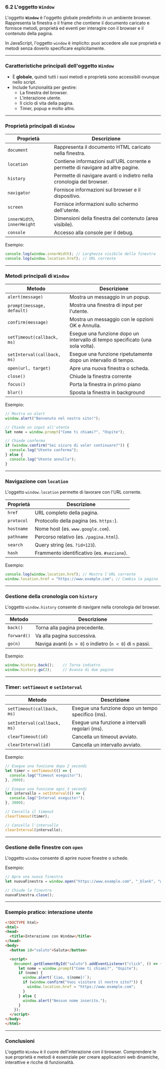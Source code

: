### **6.2 L'oggetto `Window`**

L'oggetto **`Window`** è l'oggetto globale predefinito in un ambiente browser. Rappresenta la finestra o il frame che contiene il documento caricato e fornisce metodi, proprietà ed eventi per interagire con il browser e il contenuto della pagina.

In JavaScript, l'oggetto `window` è implicito: puoi accedere alle sue proprietà e metodi senza doverlo specificare esplicitamente.

---

### **Caratteristiche principali dell'oggetto `Window`**

- È **globale**, quindi tutti i suoi metodi e proprietà sono accessibili ovunque nello script.
- Include funzionalità per gestire:
  - La finestra del browser.
  - L'interazione utente.
  - Il ciclo di vita della pagina.
  - Timer, popup e molto altro.

---

### **Proprietà principali di `Window`**

| Proprietà                  | Descrizione                                                                 |
|----------------------------|-----------------------------------------------------------------------------|
| `document`                 | Rappresenta il documento HTML caricato nella finestra.                     |
| `location`                 | Contiene informazioni sull'URL corrente e permette di navigare ad altre pagine. |
| `history`                  | Permette di navigare avanti o indietro nella cronologia del browser.        |
| `navigator`                | Fornisce informazioni sul browser e il dispositivo.                        |
| `screen`                   | Fornisce informazioni sullo schermo dell'utente.                           |
| `innerWidth`, `innerHeight`| Dimensioni della finestra del contenuto (area visibile).                   |
| `console`                  | Accesso alla console per il debug.                                         |

Esempio:
```javascript
console.log(window.innerWidth); // Larghezza visibile della finestra
console.log(window.location.href); // URL corrente
```

---

### **Metodi principali di `Window`**

| Metodo                     | Descrizione                                                                   |
|----------------------------|-------------------------------------------------------------------------------|
| `alert(message)`           | Mostra un messaggio in un popup.                                             |
| `prompt(message, default)` | Mostra una finestra di input per l'utente.                                   |
| `confirm(message)`         | Mostra un messaggio con le opzioni OK e Annulla.                             |
| `setTimeout(callback, ms)` | Esegue una funzione dopo un intervallo di tempo specificato (una sola volta). |
| `setInterval(callback, ms)`| Esegue una funzione ripetutamente dopo un intervallo di tempo.               |
| `open(url, target)`        | Apre una nuova finestra o scheda.                            |
| `close()`        | Chiude la finestra corrente                                            |
| `focus()`        | Porta la finestra in primo piano                                       |
| `blur()`         | Sposta la finestra in background                                       |

Esempio:
```javascript
// Mostra un alert
window.alert("Benvenuto nel nostro sito!");

// Chiede un input all'utente
let nome = window.prompt("Come ti chiami?", "Ospite");

// Chiede conferma
if (window.confirm("Sei sicuro di voler continuare?")) {
  console.log("Utente conferma");
} else {
  console.log("Utente annulla");
}
```

---

### **Navigazione con `location`**

L'oggetto `window.location` permette di lavorare con l'URL corrente.

| Proprietà                  | Descrizione                                |
|----------------------------|--------------------------------------------|
| `href`                     | URL completo della pagina.                |
| `protocol`                 | Protocollo della pagina (es. `https:`).   |
| `hostname`                 | Nome host (es. `www.google.com`).         |
| `pathname`                 | Percorso relativo (es. `/pagina.html`).   |
| `search`                   | Query string (es. `?id=123`).             |
| `hash`                     | Frammento identificativo (es. `#sezione`).|

Esempio:
```javascript
console.log(window.location.href); // Mostra l'URL corrente
window.location.href = "https://www.example.com"; // Cambia la pagina
```

---

### **Gestione della cronologia con `history`**

L'oggetto `window.history` consente di navigare nella cronologia del browser.

| Metodo                     | Descrizione                              |
|----------------------------|------------------------------------------|
| `back()`                   | Torna alla pagina precedente.           |
| `forward()`                | Va alla pagina successiva.              |
| `go(n)`                    | Naviga avanti (`n > 0`) o indietro (`n < 0`) di `n` passi. |

Esempio:
```javascript
window.history.back();    // Torna indietro
window.history.go(2);     // Avanza di due pagine
```

---

### **Timer: `setTimeout` e `setInterval`**

| Metodo                     | Descrizione                                      |
|----------------------------|--------------------------------------------------|
| `setTimeout(callback, ms)` | Esegue una funzione dopo un tempo specifico (ms).|
| `setInterval(callback, ms)`| Esegue una funzione a intervalli regolari (ms).  |
| `clearTimeout(id)`         | Cancella un timeout avviato.                     |
| `clearInterval(id)`        | Cancella un intervallo avviato.                  |

Esempio:
```javascript
// Esegue una funzione dopo 2 secondi
let timer = setTimeout(() => {
  console.log("Timeout eseguito!");
}, 2000);

// Esegue una funzione ogni 3 secondi
let intervallo = setInterval(() => {
  console.log("Interval eseguito!");
}, 3000);

// Cancella il timeout
clearTimeout(timer);

// Cancella l'intervallo
clearInterval(intervallo);
```

---

### **Gestione delle finestre con `open`**

L'oggetto `window` consente di aprire nuove finestre o schede.

Esempio:
```javascript
// Apre una nuova finestra
let nuovaFinestra = window.open("https://www.example.com", "_blank", "width=500,height=500");

// Chiude la finestra
nuovaFinestra.close();
```

---

### **Esempio pratico: interazione utente**

```html
<!DOCTYPE html>
<html>
<head>
  <title>Interazione con Window</title>
</head>
<body>
  <button id="saluto">Saluta</button>

  <script>
    document.getElementById("saluto").addEventListener("click", () => {
      let nome = window.prompt("Come ti chiami?", "Ospite");
      if (nome) {
        window.alert(`Ciao, ${nome}!`);
        if (window.confirm("Vuoi visitare il nostro sito?")) {
          window.location.href = "https://www.example.com";
        }
      } else {
        window.alert("Nessun nome inserito.");
      }
    });
  </script>
</body>
</html>
```

---

### **Conclusioni**

L'oggetto `Window` è il cuore dell'interazione con il browser. Comprendere le sue proprietà e metodi è essenziale per creare applicazioni web dinamiche, interattive e ricche di funzionalità.